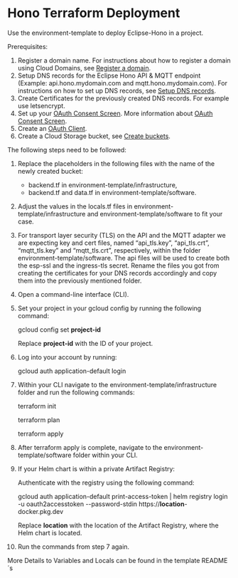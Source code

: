 # Hono Terraform Deployment

Use the environment-template to deploy Eclipse-Hono in a project.

Prerequisites:
1. Register a domain name. For instructions about how to register a domain using Cloud Domains, see [Register a domain](https://cloud.google.com/dns/docs/tutorials/create-domain-tutorial).
2. Setup DNS records for the Eclipse Hono API & MQTT endpoint (Example: api.hono.mydomain.com and mqtt.hono.mydomain.com). For instructions on how to set up DNS records, see [Setup DNS records](https://cloud.google.com/dns/docs/set-up-dns-records-domain-name).
3. Create Certificates for the previously created DNS records. For example use letsencrypt.
4. Set up your [OAuth Consent Screen](https://console.cloud.google.com/apis/credentials/consent). More information about [OAuth Consent Screen](https://support.google.com/cloud/answer/10311615?hl=en&ref_topic=3473162&sjid=5743182626460156348-EU).
5. Create an [OAuth Client](https://console.cloud.google.com/apis/credentials).
6. Create a Cloud Storage bucket, see [Create buckets](https://cloud.google.com/storage/docs/creating-buckets).


The following steps need to be followed:

1. Replace the placeholders in the following files with the name of the newly created bucket:
    * backend.tf in environment-template/infrastructure,
    * backend.tf and data.tf in environment-template/software.
2. Adjust the values in the locals.tf files in environment-template/infrastructure and environment-template/software to fit your case.
3. For transport layer security (TLS) on the API and the MQTT adapter we are expecting key and cert files, named “api_tls.key”, “api_tls.crt”, “mqtt_tls.key” and “mqtt_tls.crt”, respectively, within the folder environment-template/software. The api files will be used to create both the esp-ssl and the ingress-tls secret. Rename the files you got from creating the certificates for your DNS records accordingly and copy them into the previously mentioned folder.
4. Open a command-line interface (CLI).
5. Set your project in your gcloud config by running the following command:

   gcloud config set <b>project-id</b>

   Replace <b>project-id</b> with the ID of your project.
6. Log into your account by running:

   gcloud auth application-default login

7. Within your CLI navigate to the environment-template/infrastructure folder and run the following commands:

   terraform init

   terraform plan

   terraform apply

8. After terraform apply is complete, navigate to the environment-template/software folder within your CLI.
9. If your Helm chart is within a private Artifact Registry:

   Authenticate with the registry using the following command:

   gcloud auth application-default print-access-token | helm registry login -u oauth2accesstoken --password-stdin https://<b>location</b>-docker.pkg.dev

   Replace <b>location</b> with the location of the Artifact Registry, where the Helm chart is located.
10. Run the commands from step 7 again.


More Details to Variables and Locals can be found in the template README´s

